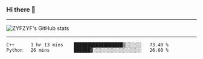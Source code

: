 ### Hi there 👋

-------

<!--

- 🔭 I’m currently working on ...
- 🌱 I’m currently learning Rust
- 👯 I’m looking to collaborate on ...
- 🤔 I’m looking for help with ...
- 💬 Ask me about ...
- 📫 How to reach me: ...
- 😄 Pronouns: ...
- ⚡ Fun fact: ...

-------
-->

![ZYFZYF's GitHub stats](https://github-readme-stats.vercel.app/api?username=ZYFZYF)


-------

<!--START_SECTION:waka-->

```text
C++      1 hr 13 mins    ██████████████████▒░░░░░░   73.40 %
Python   26 mins         ██████▓░░░░░░░░░░░░░░░░░░   26.60 %
```

<!--END_SECTION:waka-->


